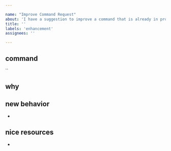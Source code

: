 ```yaml
---

name: "Improve Command Request"
about: 'I have a suggestion to improve a command that is already in production!'
title: ''
labels: 'enhancement'
assignees: ''

---
```


## command
<!-- write bellow (inside the backticks) which command do want to improve -->

``

## why
<!-- describe here why you need to improve this command -->

## new behavior
<!-- list herer all your behavioral requirements -->

- 

## nice resources
<!-- optionally, add links that could be useful for those reading this issue -->

-

